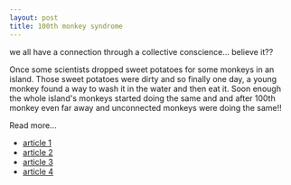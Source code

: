 ```yaml
---
layout: post
title: 100th monkey syndrome
---
```


we all have a connection through a collective conscience... believe it??

Once some scientists dropped sweet potatoes for some monkeys in an island. Those sweet potatoes were dirty and so finally one day, a young monkey found a way to wash it in the water and then eat it. Soon enough the whole island's monkeys started doing the same and and after 100th monkey even far away and unconnected monkeys were doing the same!!

Read more...

- [article 1](http://www.heartlandsangha.org/100thmonkey.html)
- [article 2](http://www.worldwidenlightenment.com/85.html)
- [article 3](http://www.i-change.biz/100_monkey.htm)
- [article 4](http://www.hundrethmonkeysyndrome.co.uk/)
